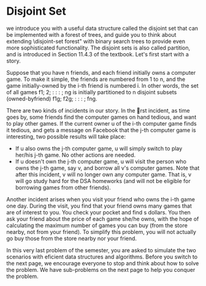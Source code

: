# Disjoint Set
we introduce you with a useful data structure called the disjoint set that can be implemented with
a forest of trees, and guide you to think about extending \disjoint-set forest" with binary search trees to
provide even more sophisticated functionality. The disjoint sets is also called partition, and is introduced
in Section 11.4.3 of the textbook. Let's first start with a story.

Suppose that you have n friends, and each friend initially owns a computer game. To make it simple,
the friends are numbered from 1 to n, and the game initially-owned by the i-th friend is numbered i.
In other words, the set of all games f1; 2; : : : ; ng is initially partitioned to n disjoint subsets (owned-byfriend)
f1g; f2g; : : : ; fng.

There are two kinds of incidents in our story. In the rst incident, as time goes by, some friends
find the computer games on hand tedious, and want to play other games. If the current owner u of the
i-th computer game finds it tedious, and gets a message on Facebook that the j-th computer game is
interesting, two possible results will take place:

- If u also owns the j-th computer game, u will simply switch to play her/his j-th game. No other
actions are needed.
- If u doesn't own the j-th computer game, u will visit the person who owns the j-th game, say
v, and borrow all v's computer games. Note that after this incident, v will no longer own any
computer game. That is, v will go study hard for the DSA homeworks (and will not be eligible
for borrowing games from other friends).

Another incident arises when you visit your friend who owns the i-th game one day. During the visit,
you find that your friend owns many games that are of interest to you. You check your pocket and find s
dollars. You then ask your friend about the price of each game she/he owns, with the hope of calculating
the maximum number of games you can buy (from the store nearby, not from your friend). To simplify
this problem, you will not actually go buy those from the store nearby nor your friend.

In this very last problem of the semester, you are asked to simulate the two scenarios with eficient
data structures and algorithms. Before you switch to the next page, we encourage everyone to stop and
think about how to solve the problem. We have sub-problems on the next page to help you conquer
the problem.
